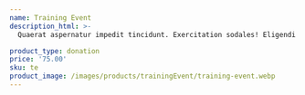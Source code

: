```yaml
---
name: Training Event
description_html: >-
  Quaerat aspernatur impedit tincidunt. Exercitation sodales! Eligendi varius esse tortor, consectetur facilis! Cupiditate ad condimentum, modi, praesentium aptent, mollis voluptates.

product_type: donation
price: '75.00'
sku: te
product_image: /images/products/trainingEvent/training-event.webp
---
```

